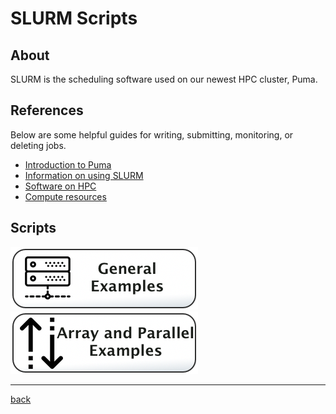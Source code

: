 # SLURM Scripts

## About
SLURM is the scheduling software used on our newest HPC cluster, Puma. 

## References
Below are some helpful guides for writing, submitting, monitoring, or deleting jobs.

* [Introduction to Puma](https://public.confluence.arizona.edu/display/UAHPC/Puma+Quick+Start)
* [Information on using SLURM](https://public.confluence.arizona.edu/pages/viewpage.action?pageId=93160866)
* [Software on HPC](https://public.confluence.arizona.edu/display/UAHPC/Accessing+Software)
* [Compute resources](https://public.confluence.arizona.edu/display/UAHPC/Compute+Resources)

## Scripts

![](/Images/general-examples-button.png) ![](/Images/parallel-and-array.png)

---
[back](../)

